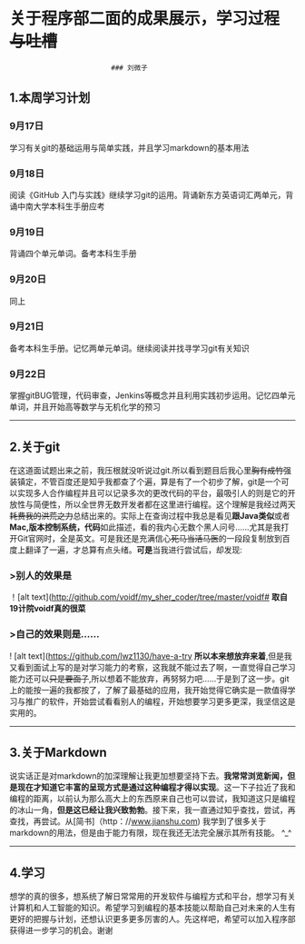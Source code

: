 # 关于程序部二面的成果展示，学习过程~~与吐槽~~
                             ### 刘微子
## 1.本周学习计划
### 9月17日
学习有关git的基础运用与简单实践，并且学习markdown的基本用法
### 9月18日
阅读《GitHub 入门与实践》继续学习git的运用。背诵新东方英语词汇两单元，背诵中南大学本科生手册应考
### 9月19日
背诵四个单元单词。备考本科生手册
### 9月20日
同上
### 9月21日        
备考本科生手册。记忆两单元单词。继续阅读并找寻学习git有关知识
### 9月22日
掌握gitBUG管理，代码审查，Jenkins等概念并且利用实践初步运用。记忆四单元单词，并且开始高等数学与无机化学的预习
***
## 2.关于git
在这道面试题出来之前，我压根就没听说过git.所以看到题目后我心里~~胸有成竹~~强装镇定，不管百度还是知乎我都查了个遍，算是有了一个初步了解，git是一个可以实现多人合作编程并且可以记录多次的更改代码的平台，最吸引人的则是它的开放性与简便性，所以全世界无数开发者都在这里进行编程。这个理解是我经过两天~~耗费我的洪荒之力~~总结出来的。实际上在查询过程中我总是看见**跟Java类似**或者**Mac,版本控制系统，代码**如此描述，看的我内心无数个黑人问号……尤其是我打开Git官网时，全是英文。可是我还是充满信心~~死马当活马医~~的一段段复制放到百度上翻译了一遍，才总算有点头绪。**可是**当我进行尝试后，却发现:
### >别人的效果是
！[alt text](http://github.com/voidf/my_sher_coder/tree/master/voidf#
**取自19计院voidf真的很菜**
### >自己的效果则是……
! [alt text](https://github.com/lwz1130/have-a-try
**所以本来想放弃来着**,但是我又看到面试上写的是对学习能力的考察，这我就不能过去了啊，一直觉得自己学习能力还可以~~只是要面子~~,所以想着不能放弃，再努努力吧……于是到了这一步。git上的能按一遍的我都按了，了解了最基础的应用，我开始觉得它确实是一款值得学习与推广的软件，开始尝试看看别人的编程，开始想要学习更多更深，我坚信这是实用的。
***
## 3.关于Markdown
说实话正是对markdown的加深理解让我更加想要坚持下去。**我常常浏览新闻，但是现在才知道它丰富的呈现方式是通过这种编程才得以实现**。这一下子拉近了我和编程的距离，以前认为那么高大上的东西原来自己也可以尝试，我知道这只是编程的冰山一角，**但是这已经让我兴致勃勃**。接下来，我一直通过知乎查找，尝试，再查找，再尝试。从[简书]（http：//www.jianshu.com) 我学到了很多关于markdown的用法，但是由于能力有限，现在我还无法完全展示其所有技能。
^_^
***
## 4.学习
想学的真的很多，想系统了解日常常用的开发软件与编程方式和平台，想学习有关计算机和人工智能的知识。希望学习到编程的基本技能以帮助自己对未来的人生有更好的把握与计划，还想认识更多更多厉害的人。先这样吧，希望可以加入程序部获得进一步学习的机会。谢谢
